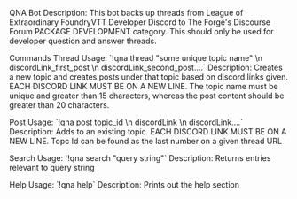 QNA Bot
Description: This bot backs up threads from League of Extraordinary FoundryVTT Developer Discord to The Forge's Discourse Forum PACKAGE DEVELOPMENT category.
This should only be used for developer question and answer threads. 

Commands
Thread
Usage: \`!qna thread "some unique topic name" \\n discordLink_first_post \\n discordLink_second_post....\`
Description: Creates a new topic and creates posts under that topic based on discord links given. EACH DISCORD LINK MUST BE ON A NEW LINE. 
The topic name must be unique and greater than 15 characters, whereas the post content should be greater than 20 characters.

Post
Usage: \`!qna post topic_id \\n discordLink  \\n discordLink....\`
Description: Adds to an existing topic. EACH DISCORD LINK MUST BE ON A NEW LINE. Topc Id can be found as the last number on a given thread URL

Search
Usage: \`!qna search "query string"\`
Description: Returns entries relevant to query string

Help
Usage: \`!qna help\`
Description: Prints out the help section